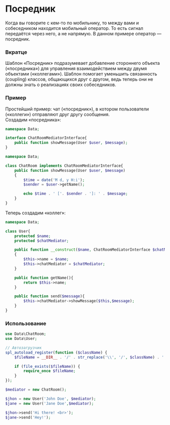 # Посредник

Когда вы говорите с кем-то по мобильнику, то между вами и собеседником находится мобильный оператор. То есть сигнал передаётся через него, а не напрямую. В данном примере оператор — посредник.
<h3><strong>Вкратце</strong></h3>
Шаблон «Посредник» подразумевает добавление стороннего объекта («посредника») для управления взаимодействием между двумя объектами («коллегами»). Шаблон помогает уменьшить связанность (coupling) классов, общающихся друг с другом, ведь теперь они не должны знать о реализациях своих собеседников.

<h3><strong>Пример</strong></h3>

Простейший пример: чат («посредник»), в котором пользователи («коллеги») отправляют друг другу сообщения.\
Создадим «посредника»:

```php
namespace Data;

interface ChatRoomMediatorInterface{
    public function showMessage(User $user, $message);
}
```

```php
namespace Data;

class ChatRoom implements ChatRoomMediatorInterface{
    public function showMessage(User $user, $message)
    {
        $time = date('M d, y H:i');
        $sender = $user->getName();

        echo $time . ' ['. $sender . ']: ' . $message;
    }
}
```

Теперь создадим «коллег»:

```php
namespace Data;

class User{
    protected $name;
    protected $chatMediator;

    public function __construct($name, ChatRoomMediatorInterface $chatMediator)
    {
        $this->name = $name;
        $this->chatMediator = $chatMediator;
    }

    public function getName(){
        return $this->name;
    }

    public function send($message){
        $this->chatMediator->showMessage($this,$message);
    }
}
```

<h3><strong>Использование</strong></h3>

```php
use Data\ChatRoom;
use Data\User;

// Автозагрузчик
spl_autoload_register(function ($className) {
    $fileName = __DIR__ . '/' . str_replace('\\', '/', $className) . '.php';

    if (file_exists($fileName)) {
        require_once $fileName;
    }
});

$mediator = new ChatRoom();

$jhon = new User('John Doe', $mediator);
$jane = new User('Jane Doe',$mediator);

$jhon->send('Hi there! <br>');
$jane->send('Hey!');
```